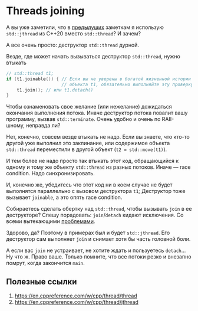 # Threads joining

А вы уже заметили, что в [предыдущих](./race_condition) заметкам я использую `std::jthread` из C++20 вместо `std::thread`? И зачем?

А все очень просто: деструктор `std::thread` дурной.

Везде, где может начать вызываться деструктор `std::thread`, нужно втыкать
```C++
// std::thread t1;
if (t1.joinable()) { // Если вы не уверены в богатой жизненной истории
                     // объекта t1, обязательно выполняйте эту проверку
    t1.join(); // или t1.detach()
}
```

Чтобы ознаменовать свое желание (или нежелание) дожидаться окончания выполнения потока.
Иначе деструктор потока повалит вашу программу, вызвав `std::terminate`.
Очень удобно и очень по RAII-шному, неправда ли?

Нет, конечно, совсем везде втыкать не надо. Если вы знаете, что кто-то другой уже выполнил это заклинание, или содержимое объекта `std::thread` переместили в другой объект (`t2 = std::move(t1)`).

И тем более не надо просто так втыкать этот код, обращающийся к одному и тому же объекту `std::thread` из разных потоков. Иначе — race condition. Надо синхронизировать.

И, конечно же, убедитесь что этот код ни в коем случае не будет выполнятся параллельно с вызовом деструктора `t1`; Деструктор тоже вызывает `joinable`, а это опять race condition.

Собираетесь сделать обертку над `std::thread`, чтобы вызывать `join` в ее деструкторе? Спешу порадовать: `join`/`detach` кидают исключения. Со всеми вытекающими [проблемами](../runtime/noexcept.md).

Здорово, да? Поэтому в примерах был и будет `std::jthread`. Его деструктор сам выполняет `join` и снимает хотя бы часть головной боли.

А если вас `join` не устраивает, не хотите ждать и пользуетесь `detach`... Ну что ж. Право ваше. Только помните, что все потоки резко и внезапно помрут, когда закончится `main`.


## Полезные ссылки
1. https://en.cppreference.com/w/cpp/thread/thread
2. https://en.cppreference.com/w/cpp/thread/jthread